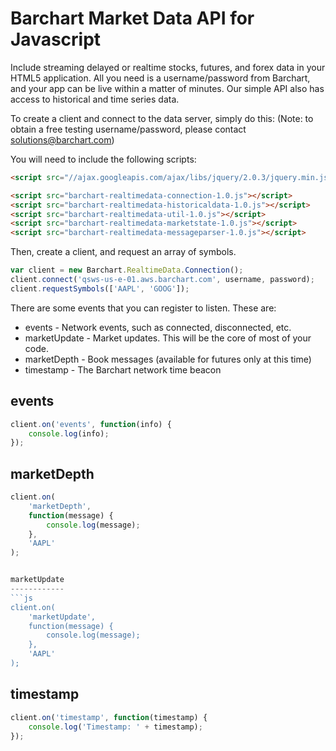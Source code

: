 Barchart Market Data API for Javascript
======================================

Include streaming delayed or realtime stocks, futures, and forex data in your HTML5
application. All you need is a username/password from Barchart, and your app can
be live within a matter of minutes. Our simple API also has access to historical and
time series data.

To create a client and connect to the data server, simply do this:
(Note: to obtain a free testing username/password, please contact solutions@barchart.com)

You will need to include the following scripts:
```html
<script src="//ajax.googleapis.com/ajax/libs/jquery/2.0.3/jquery.min.js"></script>

<script src="barchart-realtimedata-connection-1.0.js"></script>
<script src="barchart-realtimedata-historicaldata-1.0.js"></script>
<script src="barchart-realtimedata-util-1.0.js"></script>
<script src="barchart-realtimedata-marketstate-1.0.js"></script>
<script src="barchart-realtimedata-messageparser-1.0.js"></script>
```

Then, create a client, and request an array of symbols.
```js
var client = new Barchart.RealtimeData.Connection();
client.connect('qsws-us-e-01.aws.barchart.com', username, password);
client.requestSymbols(['AAPL', 'GOOG']);
```

There are some events that you can register to listen. These are:
* events - Network events, such as connected, disconnected, etc.
* marketUpdate - Market updates. This will be the core of most of your code.
* marketDepth - Book messages (available for futures only at this time)
* timestamp - The Barchart network time beacon


events
------
```js
client.on('events', function(info) {
    console.log(info);
});
```


marketDepth
-----------
```js
client.on(
	'marketDepth',
	function(message) {
		console.log(message);
	},
	'AAPL'
);


marketUpdate
------------
```js
client.on(
	'marketUpdate',
	function(message) {
		console.log(message);
	},
	'AAPL'
);
```

timestamp
---------
```js
client.on('timestamp', function(timestamp) {
	console.log('Timestamp: ' + timestamp);
});
```


